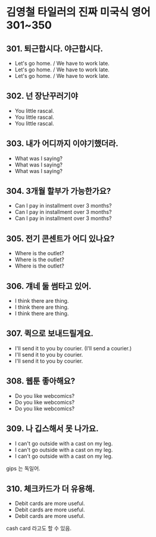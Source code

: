 # 김영철 타일러의 진짜 미국식 영어 301~350

## 301. 퇴근합시다. 야근합시다.
* Let's go home. / We have to work late.
* Let's go home. / We have to work late.
* Let's go home. / We have to work late.

## 302. 넌 장난꾸러기야
* You little rascal.
* You little rascal.
* You little rascal.

## 303. 내가 어디까지 이야기했더라.
* What was I saying?
* What was I saying?
* What was I saying?

## 304. 3개월 할부가 가능한가요?
* Can I pay in installment over 3 months?
* Can I pay in installment over 3 months?
* Can I pay in installment over 3 months?

## 305. 전기 콘센트가 어디 있나요?
* Where is the outlet?
* Where is the outlet?
* Where is the outlet?

## 306. 걔네 둘 썸타고 있어.
* I think there are thing.
* I think there are thing.
* I think there are thing.

## 307. 퀵으로 보내드릴게요.
* I'll send it to you by courier. (I'll send a courier.)
* I'll send it to you by courier.
* I'll send it to you by courier.

## 308. 웹툰 좋아해요?
* Do you like webcomics?
* Do you like webcomics?
* Do you like webcomics?

## 309. 나 깁스해서 못 나가요.
* I can't go outside with a cast on my leg.
* I can't go outside with a cast on my leg.
* I can't go outside with a cast on my leg.

gips 는 독일어.

## 310. 체크카드가 더 유용해.
* Debit cards are more useful.
* Debit cards are more useful.
* Debit cards are more useful.

cash card 라고도 할 수 있음.